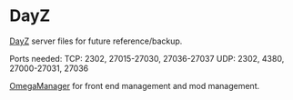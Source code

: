 # DayZ
[DayZ](https://store.steampowered.com/agecheck/app/221100/) server files for future reference/backup.

Ports needed:
    TCP: 2302, 27015-27030, 27036-27037
    UDP: 2302, 4380, 27000-27031, 27036

[OmegaManager](https://cdn.cftools.de/om/OmegaManager.exe) for front end management and mod management.
